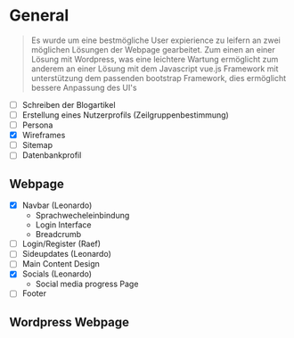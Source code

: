 # General

> Es wurde um eine bestmögliche User expierience zu leifern an zwei möglichen Lösungen der Webpage gearbeitet. Zum einen an einer Lösung mit Wordpress, was eine leichtere Wartung ermöglicht zum anderem an einer Lösung mit dem Javascript vue.js Framework mit unterstützung dem passenden bootstrap Framework, dies ermöglicht bessere Anpassung des UI's

- [ ] Schreiben der Blogartikel 
- [ ] Erstellung eines Nutzerprofils (Zeilgruppenbestimmung)
- [ ] Persona
- [x] Wireframes 
- [ ] Sitemap
- [ ] Datenbankprofil

## Webpage
 - [x] Navbar (Leonardo)
   - Sprachwecheleinbindung
   - Login Interface
   - Breadcrumb
 - [ ] Login/Register (Raef)
 - [ ] Sideupdates (Leonardo)
 - [ ] Main Content Design
 - [x] Socials (Leonardo)
   - Social media progress Page
 - [ ] Footer
 
## Wordpress Webpage
